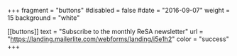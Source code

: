 +++
fragment = "buttons"
#disabled = false
#date = "2016-09-07"
weight = 15
background = "white"

[[buttons]]
  text = "Subscribe to the monthly ReSA newsletter"
  url = "https://landing.mailerlite.com/webforms/landing/i5e1h2"
  color = "success"
+++
